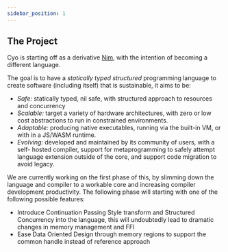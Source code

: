 ```yaml
---
sidebar_position: 1
---
```


## The Project

Cyo is starting off as a derivative [Nim](https://nim-lang.org/), with the
intention of becoming a different language.

The goal is to have a *statically typed* *structured* programming language to
create software (including itself) that is sustainable, it aims to be:

- *Safe:* statically typed, nil safe, with structured approach to resources and
  concurrency
- *Scalable:* target a variety of hardware architectures, with zero or low cost
  abstractions to run in constrained environments.
- *Adaptable:* producing native executables, running via the built-in VM, or
  with in a JS/WASM runtime.
- *Evolving:* developed and maintained by its community of users, with a self-
  hosted compiler, support for metaprogramming to safely attempt language
  extension outside of the core, and support code migration to avoid legacy.

We are currently working on the first phase of this, by slimming down the
language and compiler to a workable core and increasing compiler development
productivity. The following phase will starting with one of the following
possible features:
- Introduce Continuation Passing Style transform and Structured Concurrency
  into the language, this will undoubtedly lead to dramatic changes in memory
  management and FFI
- Ease Data Oriented Design through memory regions to support the common handle
  instead of reference approach
